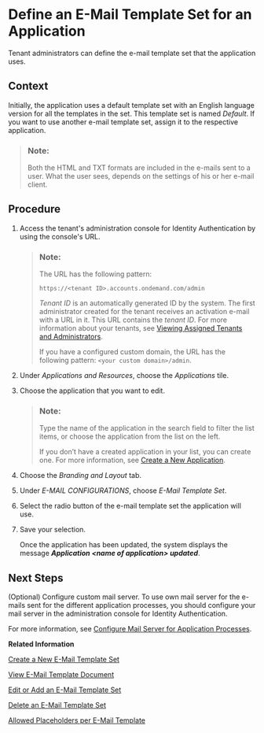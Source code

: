 <!-- copyfc6b54a4b81140a5ab5489bc48a9ecd4 -->

# Define an E-Mail Template Set for an Application

Tenant administrators can define the e-mail template set that the application uses.



## Context

Initially, the application uses a default template set with an English language version for all the templates in the set. This template set is named *Default*. If you want to use another e-mail template set, assign it to the respective application.

> ### Note:  
> Both the HTML and TXT formats are included in the e-mails sent to a user. What the user sees, depends on the settings of his or her e-mail client.



## Procedure

1.  Access the tenant's administration console for Identity Authentication by using the console's URL.

    > ### Note:  
    > The URL has the following pattern:
    > 
    > `https://<tenant ID>.accounts.ondemand.com/admin`
    > 
    > *Tenant ID* is an automatically generated ID by the system. The first administrator created for the tenant receives an activation e-mail with a URL in it. This URL contains the *tenant ID*. For more information about your tenants, see [Viewing Assigned Tenants and Administrators](../viewing-assigned-tenants-and-administrators-f56e6f2.md).
    > 
    > If you have a configured custom domain, the URL has the following pattern: `<your custom domain>/admin`.

2.  Under *Applications and Resources*, choose the *Applications* tile.

3.  Choose the application that you want to edit.

    > ### Note:  
    > Type the name of the application in the search field to filter the list items, or choose the application from the list on the left.
    > 
    > If you don’t have a created application in your list, you can create one. For more information, see [Create a New Application](create-a-new-application-0d4b255.md).

4.  Choose the *Branding and Layout* tab.

5.  Under *E-MAIL CONFIGURATIONS*, choose *E-Mail Template Set*.

6.  Select the radio button of the e-mail template set the application will use.

7.  Save your selection.

    Once the application has been updated, the system displays the message ***Application <name of application\> updated***.




<a name="copyfc6b54a4b81140a5ab5489bc48a9ecd4__postreq_pmk_qnc_ffb"/>

## Next Steps

\(Optional\) Configure custom mail server. To use own mail server for the e-mails sent for the different application processes, you should configure your mail server in the administration console for Identity Authentication.

For more information, see [Configure Mail Server for Application Processes](configure-mail-server-for-application-processes-ccc7ba1.md).

**Related Information**  


[Create a New E-Mail Template Set](create-a-new-e-mail-template-set-a6fca8b.md "Tenant administrators can create a new set of e-mail templates so that each template in the set can have a custom language version.")

[View E-Mail Template Document](view-e-mail-template-document-148568a.md "Tenant administrators can view language e-mail templates in the template set uploaded in the administration console for Identity Authentication.")

[Edit or Add an E-Mail Template Set](edit-or-add-an-e-mail-template-set-3c4f397.md "Tenant administrators can configure language versions of each template in the template set. They can also set a custom template for each language, and change the name of each template set.")

[Delete an E-Mail Template Set](delete-an-e-mail-template-set-6fce69d.md "Tenant administrators can delete an e-mail template set or a language version for a specific application process.")

[Allowed Placeholders per E-Mail Template](allowed-placeholders-per-e-mail-template-c0d4a76.md "This document describes which placeholders can be used in each e-mail template.")

